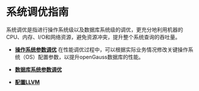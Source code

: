 # 系统调优指南

系统调优是指进行操作系统级以及数据库系统级的调优，更充分地利用机器的CPU、内存、I/O和网络资源，避免资源冲突，提升整个系统查询的吞吐量。

-   **[操作系统参数调优](操作系统参数调优.md)**
在性能调优过程中，可以根据实际业务情况修改关键操作系统（OS）配置参数，以提升openGauss数据库的性能。
-   **[数据库系统参数调优](数据库系统参数调优.md)**

-   **[配置LLVM](配置LLVM.md)**
